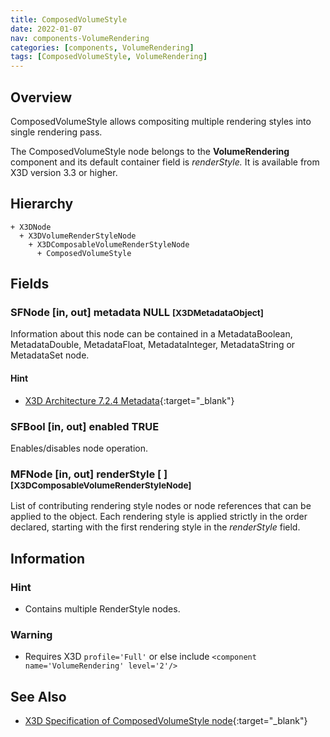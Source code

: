 ```yaml
---
title: ComposedVolumeStyle
date: 2022-01-07
nav: components-VolumeRendering
categories: [components, VolumeRendering]
tags: [ComposedVolumeStyle, VolumeRendering]
---
```

<style>
.post h3 {
  word-spacing: 0.2em;
}
</style>

## Overview

ComposedVolumeStyle allows compositing multiple rendering styles into single rendering pass.

The ComposedVolumeStyle node belongs to the **VolumeRendering** component and its default container field is *renderStyle.* It is available from X3D version 3.3 or higher.

## Hierarchy

```
+ X3DNode
  + X3DVolumeRenderStyleNode
    + X3DComposableVolumeRenderStyleNode
      + ComposedVolumeStyle
```

## Fields

### SFNode [in, out] **metadata** NULL <small>[X3DMetadataObject]</small>

Information about this node can be contained in a MetadataBoolean, MetadataDouble, MetadataFloat, MetadataInteger, MetadataString or MetadataSet node.

#### Hint

- [X3D Architecture 7.2.4 Metadata](https://www.web3d.org/specifications/X3Dv4Draft/ISO-IEC19775-1v4-CD1/Part01/components/core.html#Metadata){:target="_blank"}

### SFBool [in, out] **enabled** TRUE

Enables/disables node operation.

### MFNode [in, out] **renderStyle** [ ] <small>[X3DComposableVolumeRenderStyleNode]</small>

List of contributing rendering style nodes or node references that can be applied to the object. Each rendering style is applied strictly in the order declared, starting with the first rendering style in the *renderStyle* field.

## Information

### Hint

- Contains multiple RenderStyle nodes.

### Warning

- Requires X3D `profile='Full'` or else include `<component name='VolumeRendering' level='2'/>`

## See Also

- [X3D Specification of ComposedVolumeStyle node](https://www.web3d.org/documents/specifications/19775-1/V4.0/Part01/components/volume.html#ComposedVolumeStyle){:target="_blank"}
